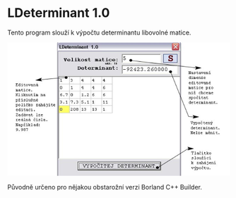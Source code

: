 # LDeterminant 1.0
Tento program slouží k výpočtu determinantu libovolné matice.

<img src="./doc/LDeterminant - Ukazka.jpg" alt="Ukázka">

Původně určeno pro nějakou obstarožní verzi Borland C++ Builder.
